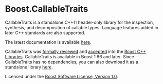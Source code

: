 <!--
Copyright Barrett Adair 2016-2021
Distributed under the Boost Software License, Version 1.0.
(See accompanying file LICENSE.md or copy at http://boost.org/LICENSE_1_0.txt)
-->

# Boost.CallableTraits

CallableTraits is a standalone C++11 header-only library for the inspection, synthesis, and decomposition of callable types. Language features added in later C++ standards are also supported.

The latest documentation is available [here](http://www.boost.org/doc/libs/develop/libs/callable_traits/doc/html/index.html).

CallableTraits was [formally reviewed](http://www.boost.org/community/reviews.html) and [accepted](https://lists.boost.org/Archives/boost/2017/04/234513.php) into the [Boost C++ Libraries](http://www.boost.org/). CallableTraits is available in Boost 1.66 and later. Since CallableTraits has no dependencies, you can also download it as a standalone library [here](https://github.com/boostorg/callable_traits/releases/latest).

Licensed under the [Boost Software License, Version 1.0](LICENSE.md).

